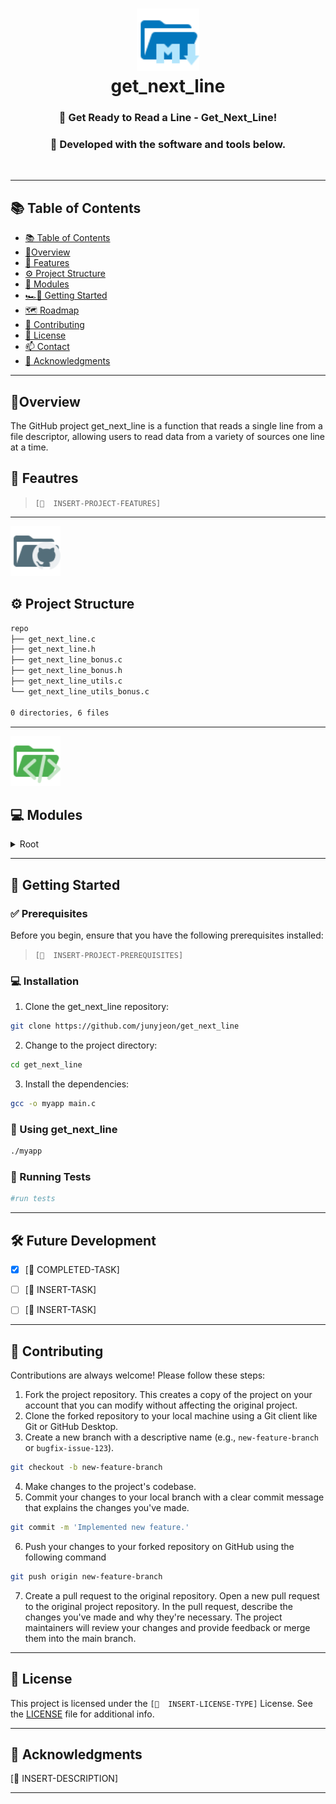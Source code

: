 
<div align="center">
<h1 align="center">
<img src="https://raw.githubusercontent.com/PKief/vscode-material-icon-theme/ec559a9f6bfd399b82bb44393651661b08aaf7ba/icons/folder-markdown-open.svg" width="100" />
<br>
get_next_line
</h1>
<h3 align="center">📍 Get Ready to Read a Line - Get_Next_Line!</h3>
<h3 align="center">🚀 Developed with the software and tools below.</h3>
<p align="center">

<img src="https://img.shields.io/badge/C-A8B9CC.svg?style=for-the-badge&logo=C&logoColor=black" alt="" />
</p>

</div>

---
## 📚 Table of Contents
- [📚 Table of Contents](#-table-of-contents)
- [📍Overview](#-introdcution)
- [🔮 Features](#-features)
- [⚙️ Project Structure](#project-structure)
- [🧩 Modules](#modules)
- [🏎💨 Getting Started](#-getting-started)
- [🗺 Roadmap](#-roadmap)
- [🤝 Contributing](#-contributing)
- [🪪 License](#-license)
- [📫 Contact](#-contact)
- [🙏 Acknowledgments](#-acknowledgments)

---

## 📍Overview

The GitHub project get_next_line is a function that reads a single line from a file descriptor, allowing users to read data from a variety of sources one line at a time.

## 🔮 Feautres

> `[📌  INSERT-PROJECT-FEATURES]`

---

<img src="https://raw.githubusercontent.com/PKief/vscode-material-icon-theme/ec559a9f6bfd399b82bb44393651661b08aaf7ba/icons/folder-github-open.svg" width="80" />

## ⚙️ Project Structure

```bash
repo
├── get_next_line.c
├── get_next_line.h
├── get_next_line_bonus.c
├── get_next_line_bonus.h
├── get_next_line_utils.c
└── get_next_line_utils_bonus.c

0 directories, 6 files
```
---

<img src="https://raw.githubusercontent.com/PKief/vscode-material-icon-theme/ec559a9f6bfd399b82bb44393651661b08aaf7ba/icons/folder-src-open.svg" width="80" />

## 💻 Modules
<details closed><summary>Root</summary>

| File                  | Summary                                                                                                                                                                                                                                    | Module                |
|:----------------------|:-------------------------------------------------------------------------------------------------------------------------------------------------------------------------------------------------------------------------------------------|:----------------------|
| get_next_line_bonus.c | This code is a function that reads a line from a file descriptor and returns it as a string. It uses a static array to store the read data and a buffer to read the data from the file descriptor. It also uses a substring function to extract the line from the stored data.     | get_next_line_bonus.c |
| get_next_line.c       | This code is a function that reads a line from a file descriptor and returns it as a string. It uses a static buffer to store the data read from the file descriptor and a temporary buffer to read the data. It also uses a function to extract the line from the stored data. | get_next_line.c       |
| get_next_line_bonus.h | This code is a header file for the get_next_line_bonus function, which reads a line from a file descriptor and returns it as a string. It includes function declarations for string manipulation and a BUFFER_SIZE macro for defining the size of the read buffer.                           | get_next_line_bonus.h |
| get_next_line.h       | This code is a header file for the get_next_line function, which reads a line from a file descriptor and returns it as a string. It includes function declarations for string manipulation and a macro for the buffer size used in reading from the file descriptor.                        | get_next_line.h       |

</details>
<hr />

## 🚀 Getting Started

### ✅ Prerequisites

Before you begin, ensure that you have the following prerequisites installed:
> `[📌  INSERT-PROJECT-PREREQUISITES]`

### 💻 Installation

1. Clone the get_next_line repository:
```sh
git clone https://github.com/junyjeon/get_next_line
```

2. Change to the project directory:
```sh
cd get_next_line
```

3. Install the dependencies:
```sh
gcc -o myapp main.c
```

### 🤖 Using get_next_line

```sh
./myapp
```

### 🧪 Running Tests
```sh
#run tests
```

<hr />

## 🛠 Future Development
- [X] [📌  COMPLETED-TASK]
- [ ] [📌  INSERT-TASK]
- [ ] [📌  INSERT-TASK]


---

## 🤝 Contributing
Contributions are always welcome! Please follow these steps:
1. Fork the project repository. This creates a copy of the project on your account that you can modify without affecting the original project.
2. Clone the forked repository to your local machine using a Git client like Git or GitHub Desktop.
3. Create a new branch with a descriptive name (e.g., `new-feature-branch` or `bugfix-issue-123`).
```sh
git checkout -b new-feature-branch
```
4. Make changes to the project's codebase.
5. Commit your changes to your local branch with a clear commit message that explains the changes you've made.
```sh
git commit -m 'Implemented new feature.'
```
6. Push your changes to your forked repository on GitHub using the following command
```sh
git push origin new-feature-branch
```
7. Create a pull request to the original repository.
Open a new pull request to the original project repository. In the pull request, describe the changes you've made and why they're necessary.
The project maintainers will review your changes and provide feedback or merge them into the main branch.

---

## 🪪 License

This project is licensed under the `[📌  INSERT-LICENSE-TYPE]` License. See the [LICENSE](https://docs.github.com/en/communities/setting-up-your-project-for-healthy-contributions/adding-a-license-to-a-repository) file for additional info.

---

## 🙏 Acknowledgments

[📌  INSERT-DESCRIPTION]


---

